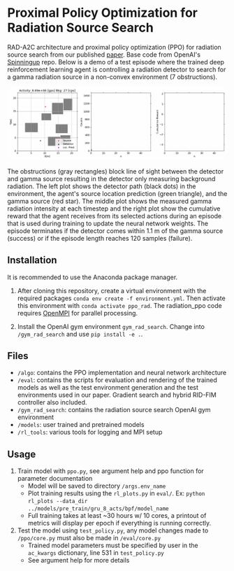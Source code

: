 # Proximal Policy Optimization for Radiation Source Search
RAD-A2C architecture and proximal policy optimization (PPO) for radiation source search from our published [paper](https://www.mdpi.com/2673-4362/2/4/29). Base code from OpenAI's [Spinningup](https://github.com/openai/spinningup) repo. Below is a demo of a test episode where the trained deep reinforcement learning agent is controlling a radiation detector to search for a gamma radiation source in a non-convex environment (7 obstructions). 


![Radiation Source Search - Animated gif demo](demo/demo.gif)


The obstructions (gray rectangles) block line of sight between the detector and gamma source resulting in the detector only measuring background radiation. The left plot shows the detector path (black dots) in the environment, the agent's source location prediction (green triangle), and the gamma source (red star). The middle plot shows the measured gamma radiation intensity at each timestep and the right plot show the cumulative reward that the agent receives from its selected actions during an episode that is used during training to update the neural network weights. The episode terminates if the detector comes within 1.1 m of the gamma source (success) or if the episode length reaches 120 samples (failure).
## Installation
It is recommended to use the Anaconda package manager. 
1. After cloning this repository, create a virtual environment with the required packages 
`conda env create -f environment.yml`. 
Then activate this environment with `conda activate ppo_rad`.
The radiation\_ppo code requires [OpenMPI](https://www.open-mpi.org/software/ompi/v4.1/) for parallel processing.

2. Install the OpenAI gym environment `gym_rad_search`. 
Change into ``/gym_rad_search`` and use `pip install -e .`.

## Files
- ``/algo``: contains the PPO implementation and neural network architecture 
- ``/eval``: contains the scripts for evaluation and rendering of the trained models as well as the test environment generation and the test environments used in our paper. Gradient search and hybrid RID-FIM controller also included.
- ``/gym_rad_search``: contains the radiation source search OpenAI gym environment
- ``/models``: user trained and pretrained models
- ``/rl_tools``: various tools for logging and MPI setup
## Usage
1. Train model with ``ppo.py``, see argument help and ppo function for parameter documentation
    - Model will be saved to directory ``/args.env_name``
    - Plot training results using the ``rl_plots.py`` in ``eval/``. Ex: ``python rl_plots --data_dir ../models/pre_train/gru_8_acts/bpf/model_name``
    - Full training takes at least ~30 hours w/ 10 cores, a printout of metrics will display per epoch if everything is running correctly.
2. Test the model using ``test_policy.py``, any model changes made to ``/ppo/core.py`` must also be made in ``/eval/core.py``
    - Trained model parameters must be specified by user in the ``ac_kwargs`` dictionary, line 531 in ``test_policy.py``
    - See argument help for more details
